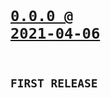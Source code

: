 <code>

# [0.0.0 @ 2021-04-06](https://github.com/cogsmith/test/releases/tag/0.0.0)
## FIRST RELEASE

</code>
